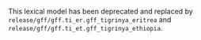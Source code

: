 This lexical model has been deprecated and replaced by `release/gff/gff.ti_er.gff_tigrinya_eritrea` and `release/gff/gff.ti_et.gff_tigrinya_ethiopia`.
